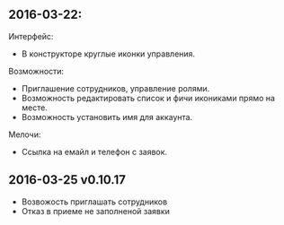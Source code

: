## 2016-03-22:

Интерфейс:

* В конструкторе круглые иконки управления.

Возможности:

* Приглашение сотрудников, управление ролями.
* Возможность редактировать список и фичи икониками прямо на месте.
* Возможность установить имя для аккаунта.

Мелочи:

* Ссылка на емайл и телефон с заявок.


## 2016-03-25 v0.10.17

* Возвожость приглашать сотрудников
* Отказ в приеме не заполненой заявки
